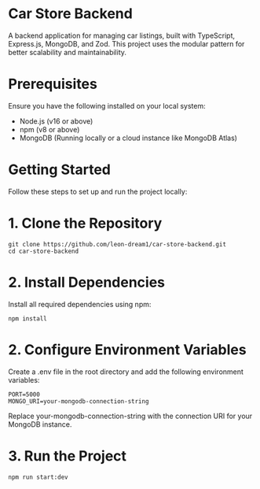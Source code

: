 # Car Store Backend

A backend application for managing car listings, built with TypeScript, Express.js, MongoDB, and Zod. This project uses the modular pattern for better scalability and maintainability.

# Prerequisites

Ensure you have the following installed on your local system:

- Node.js (v16 or above)
- npm (v8 or above)
- MongoDB (Running locally or a cloud instance like MongoDB Atlas)

# Getting Started

Follow these steps to set up and run the project locally:

# 1. Clone the Repository

```
git clone https://github.com/leon-dream1/car-store-backend.git
cd car-store-backend
```

# 2. Install Dependencies

Install all required dependencies using npm:

```
npm install

```

# 2. Configure Environment Variables

Create a .env file in the root directory and add the following environment variables:

```
PORT=5000
MONGO_URI=your-mongodb-connection-string
```

Replace your-mongodb-connection-string with the connection URI for your MongoDB instance.

# 3. Run the Project

```
npm run start:dev

```
